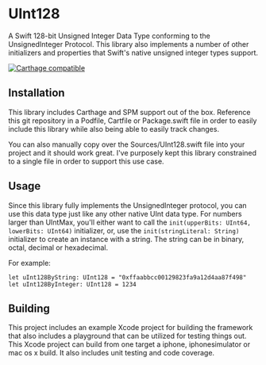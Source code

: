 # UInt128
A Swift 128-bit Unsigned Integer Data Type conforming to the UnsignedInteger Protocol.
This library also implements a number of other initializers and properties that Swift's
native unsigned integer types support.

[![Carthage compatible](https://img.shields.io/badge/Carthage-compatible-4BC51D.svg?style=flat)](https://github.com/Carthage/Carthage)

## Installation
This library includes Carthage and SPM support out of the box. Reference this git
repository in a Podfile, Cartfile or Package.swift file in order to easily include this library
while also being able to easily track changes.

You can also manually copy over the Sources/UInt128.swift file into your project and
it should work great. I've purposely kept this library constrained to a single file in
order to support this use case.

## Usage
Since this library fully implements the UnsignedInteger protocol, you can use this data
type just like any other native UInt data type. For numbers larger than UIntMax, you'll
either want to call the `init(upperBits: UInt64, lowerBits: UInt64)` initializer, or,
use the `init(stringLiteral: String)` initializer to create an instance with a string.
The string can be in binary, octal, decimal or hexadecimal.

For example:

    let uInt128ByString: UInt128 = "0xffaabbcc00129823fa9a12d4aa87f498"
    let uInt128ByInteger: UInt128 = 1234

## Building
This project includes an example Xcode project for building the framework that also includes
a playground that can be utilized for testing things out. This Xcode project can build from
one target a iphone, iphonesimulator or mac os x build. It also includes unit testing and
code coverage.

